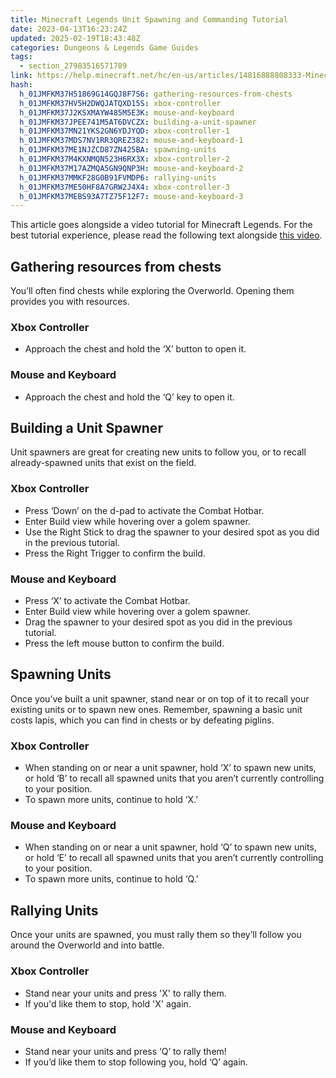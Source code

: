 ```yaml
---
title: Minecraft Legends Unit Spawning and Commanding Tutorial
date: 2023-04-13T16:23:24Z
updated: 2025-02-19T18:43:48Z
categories: Dungeons & Legends Game Guides
tags:
  - section_27983516571789
link: https://help.minecraft.net/hc/en-us/articles/14816888808333-Minecraft-Legends-Unit-Spawning-and-Commanding-Tutorial
hash:
  h_01JMFKM37H51869G14GQJ8F7S6: gathering-resources-from-chests
  h_01JMFKM37HV5H2DWQJATQXD15S: xbox-controller
  h_01JMFKM37J2KSXMAYW485M5E3K: mouse-and-keyboard
  h_01JMFKM37JPEE741M5AT6DVCZX: building-a-unit-spawner
  h_01JMFKM37MN21YKS2GN6YDJYQD: xbox-controller-1
  h_01JMFKM37MDS7NV1RR3QREZ382: mouse-and-keyboard-1
  h_01JMFKM37ME1NJZCD87ZN425BA: spawning-units
  h_01JMFKM37M4KXNMQN523H6RX3X: xbox-controller-2
  h_01JMFKM37M17AZMQA5GN9QNP3H: mouse-and-keyboard-2
  h_01JMFKM37MMKF28G0B91FVMDP6: rallying-units
  h_01JMFKM37ME50HF8A7GRW2J4X4: xbox-controller-3
  h_01JMFKM37MEBS93A7TZ75F12F7: mouse-and-keyboard-3
---
```


This article goes alongside a video tutorial for Minecraft Legends. For the best tutorial experience, please read the following text alongside [this video](https://youtu.be/6v9gQhOARsc).

## Gathering resources from chests

You’ll often find chests while exploring the Overworld. Opening them provides you with resources.

### Xbox Controller

- Approach the chest and hold the ‘X’ button to open it.

### Mouse and Keyboard

- Approach the chest and hold the ‘Q’ key to open it.

## Building a Unit Spawner

Unit spawners are great for creating new units to follow you, or to recall already-spawned units that exist on the field.

### Xbox Controller

- Press ‘Down’ on the d-pad to activate the Combat Hotbar.
- Enter Build view while hovering over a golem spawner.
- Use the Right Stick to drag the spawner to your desired spot as you did in the previous tutorial.
- Press the Right Trigger to confirm the build.

### Mouse and Keyboard

- Press ‘X’ to activate the Combat Hotbar.
- Enter Build view while hovering over a golem spawner.
- Drag the spawner to your desired spot as you did in the previous tutorial.
- Press the left mouse button to confirm the build.

## Spawning Units

Once you’ve built a unit spawner, stand near or on top of it to recall your existing units or to spawn new ones. Remember, spawning a basic unit costs lapis, which you can find in chests or by defeating piglins.

### Xbox Controller

- When standing on or near a unit spawner, hold ‘X’ to spawn new units, or hold ‘B’ to recall all spawned units that you aren’t currently controlling to your position.
- To spawn more units, continue to hold ‘X.’

### Mouse and Keyboard

- When standing on or near a unit spawner, hold ‘Q’ to spawn new units, or hold ‘E’ to recall all spawned units that you aren’t currently controlling to your position.
- To spawn more units, continue to hold ‘Q.’

## Rallying Units

Once your units are spawned, you must rally them so they’ll follow you around the Overworld and into battle.

### Xbox Controller

- Stand near your units and press 'X' to rally them.
- If you'd like them to stop, hold 'X' again.

### Mouse and Keyboard

- Stand near your units and press ‘Q’ to rally them!
- If you’d like them to stop following you, hold ‘Q’ again.
